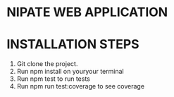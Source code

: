 # NIPATE WEB APPLICATION

# INSTALLATION STEPS

1. Git clone the project.
2. Run npm install on youryour terminal
3. Run npm test to run tests
4. Run npm run test:coverage to see coverage
